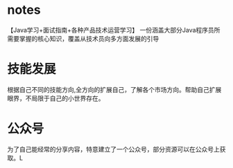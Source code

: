 # notes
【Java学习+面试指南+各种产品技术运营学习】 一份涵盖大部分Java程序员所需要掌握的核心知识，覆盖从技术员向多方面发展的引导

# 技能发展

根据自己不同的技能方向,全方向的扩展自己，了解各个市场方向。帮助自己扩展眼界，不局限于自己的小世界存在。

# 公众号
为了自己能经常的分享内容，特意建立了一个公众号，部分资源可以在公众号上获取。L
